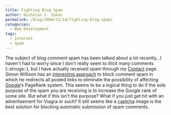 ```yaml
---
title: Fighting Blog Spam
author: Nicholas C. Zakas
permalink: /blog/2004/12/14/fighting-blog-spam/
categories:
  - Web Development
tags:
  - Internet
  - Spam
---
```

The subject of blog comment spam has been talked about a lot recently&#8230;I haven't had to worry since I don't really seem to illicit many comments (::shrugs::), but I have actually received spam through my <a title="Contact Me" rel="internal" href="/contact">Contact</a> page. Simon Willison has an <a title="New anti-comment-spam measure" rel="external" href="http://simon.incutio.com/archive/2003/10/13/linkRedirects">interesting approach</a> to block comment spam in which he redirects all posted links to eliminate the possibility of affecting <a title="Google" rel="external" href="http://www.google.com">Google</a>&#8216;s PageRank system. This seems to be a logical thing to do if the sole purpose of the spam you are receiving is to increase the Google rank of some site. But what if this isn't the purpose? What if you just get hit with an advertisement for Viagra or such? It still seems like a <acronym title="Completely Automated Public Turing test to tell Computers and Humans Apart">captcha</acronym> image is the best solution for blocking automatic submission of spam comments.
